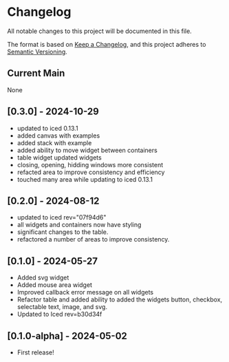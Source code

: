 # Changelog

All notable changes to this project will be documented in this file.

The format is based on [Keep a Changelog](https://keepachangelog.com/en/1.0.0/),
and this project adheres to [Semantic Versioning](https://semver.org/spec/v2.0.0.html).

## Current Main

None

## [0.3.0] - 2024-10-29

- updated to iced 0.13.1
- added canvas with examples
- added stack with example
- added ability to move widget between containers
- table widget updated widgets
- closing, opening, hidding windows more consistent
- refacted area to improve consistency and efficiency
- touched many area while updating to iced 0.13.1

## [0.2.0] - 2024-08-12

- updated to iced rev="07f94d6"
- all widgets and containers now have styling
- significant changes to the table.
- refactored a number of areas to improve consistency.

## [0.1.0] - 2024-05-27

- Added svg widget
- Added mouse area widget
- Improved callback error message on all widgets
- Refactor table and added ability to added the widgets button, checkbox, selectable text, image, and svg.
- Updated to Iced rev=b30d34f

## [0.1.0-alpha] - 2024-05-02

- First release!
